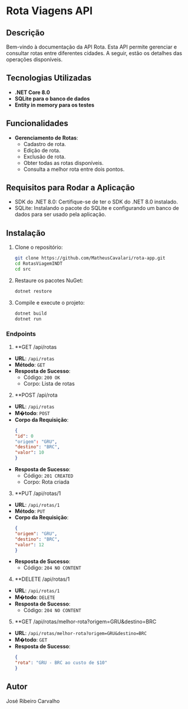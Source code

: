 # Rota Viagens API

## Descrição

Bem-vindo à documentação da API Rota. Esta API permite gerenciar e consultar rotas entre diferentes cidades. A seguir, estão os detalhes das operações disponíveis.

## Tecnologias Utilizadas

- **.NET Core 8.0**
- **SQLite para o banco de dados**
- **Entity in memory para os testes**

## Funcionalidades

- **Gerenciamento de Rotas**: 
  - Cadastro de rota.
  - Edição de rota.
  - Exclusão de rota.
  - Obter todas as rotas disponíveis.
  - Consulta a melhor rota entre dois pontos.

## Requisitos para Rodar a Aplicação

- SDK do .NET 8.0: Certifique-se de ter o SDK do .NET 8.0 instalado. 
- SQLite: Instalando o pacote do SQLite e configurando um banco de dados para ser usado pela aplicação.

## Instalação

1. Clone o repositório:
    ```sh
    git clone https://github.com/MatheusCavalari/rota-app.git
    cd RotasViagemINDT
    cd src
    ```

2. Restaure os pacotes NuGet:
    ```sh
    dotnet restore
    ```
3. Compile e execute o projeto:
    ```sh
    dotnet build
    dotnet run
    ```

### Endpoints
1. **GET /api/rotas
- **URL**: `/api/rotas`
- **Método**: `GET`
- **Resposta de Sucesso**:
    - Código: `200 OK`
    - Corpo: Lista de rotas

2. **POST /api/rota
- **URL**: `/api/rotas`
- **M�todo**: `POST`
- **Corpo da Requisição**:
  ```json
  {
  "id": 0
  "origem": "GRU",
  "destino": "BRC",
  "valor": 10
  }
  ```
- **Resposta de Sucesso**:
    - Código: `201 CREATED`
    - Corpo: Rota criada

3. **PUT /api/rotas/1
- **URL**: `/api/rotas/1`
- **Método**: `PUT`
- **Corpo da Requisição**:
  ```json
  {
  "origem": "GRU",
  "destino": "BRC",
  "valor": 12
  }
  ```
- **Resposta de Sucesso**:
    - Código: `204 NO CONTENT`

4. **DELETE /api/rotas/1
- **URL**: `/api/rotas/1`
- **M�todo**: `DELETE`
- **Resposta de Sucesso**:
    - Código: `204 NO CONTENT`

5. **GET /api/rotas/melhor-rota?origem=GRU&destino=BRC
- **URL**: `/api/rotas/melhor-rota?origem=GRU&destino=BRC`
- **M�todo**: `GET`
- **Resposta de Sucesso**:
  ```json
  {
  "rota": "GRU - BRC ao custo de $10"
  }
  ```

## Autor

José Ribeiro Carvalho
